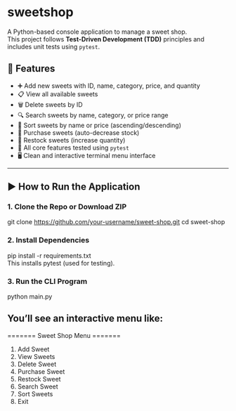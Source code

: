 # sweetshop
 
A Python-based console application to manage a sweet shop.  
This project follows **Test-Driven Development (TDD)** principles and includes unit tests using `pytest`.

## 🚀 Features

- ➕ Add new sweets with ID, name, category, price, and quantity
- 📋 View all available sweets
- 🗑️ Delete sweets by ID
- 🔍 Search sweets by name, category, or price range
- 🧮 Sort sweets by name or price (ascending/descending)
- 🛒 Purchase sweets (auto-decrease stock)
- 🔁 Restock sweets (increase quantity)
- 🧪 All core features tested using `pytest`
- 🖥️ Clean and interactive terminal menu interface

---

## ▶️ How to Run the Application

### 1. Clone the Repo or Download ZIP
git clone https://github.com/your-username/sweet-shop.git
cd sweet-shop

### 2. Install Dependencies
pip install -r requirements.txt                                                                                                          
This installs pytest (used for testing).

### 3. Run the CLI Program
python main.py

## You’ll see an interactive menu like:

======= Sweet Shop Menu =======
1. Add Sweet
2. View Sweets
3. Delete Sweet
4. Purchase Sweet
5. Restock Sweet
6. Search Sweet
7. Sort Sweets
0. Exit
